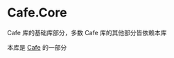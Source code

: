 Cafe.Core
====

Cafe 库的基础库部分，多数 Cafe 库的其他部分皆依赖本库

本库是 [Cafe](https://github.com/akemimadoka/Cafe) 的一部分
